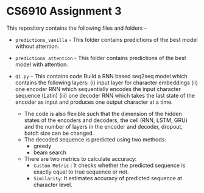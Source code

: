 # CS6910 Assignment 3
This repository contains the following files and folders -
* `predictions_vanilla` - This folder contains predictions of the best model without attention.
* `predictions_attention` -  This folder contains predictions of the best model with attention.
* `Q1.py` - This contains code Build a RNN based seq2seq model which contains the following layers: 
  (i) input layer for character embeddings 
  (ii) one encoder RNN which sequentially encodes the input character sequence (Latin) 
  (iii) one decoder RNN which takes the last state of the encoder as input and produces one output character at a time.

   * The code is also flexible such that the dimension of the hidden states of the encoders and decoders, the cell (RNN, LSTM, GRU) and the number of layers in the encoder and decoder, dropout, batch size can be changed.
   * The decoded sequence is predicted using two methods:
       * greedy
       * beam search
   * There are two metrics to calculate accuracy:
       * `Custom Metric` : It checks whether the predicted sequence is exactly equal to true sequence or not.
       * `Similarity`: It estimates accuracy of predicted sequence at character level.
